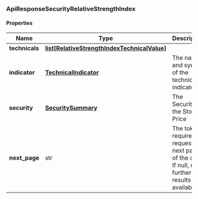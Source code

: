 

[//]: # (CLASS:ApiResponseSecurityRelativeStrengthIndex)

[//]: # (KIND:object)

### ApiResponseSecurityRelativeStrengthIndex

#### Properties

[//]: # (START_DEFINITION)

Name | Type | Description
------------ | ------------- | -------------
**technicals** | [**list[RelativeStrengthIndexTechnicalValue]**](RelativeStrengthIndexTechnicalValue.md) |  &nbsp;
**indicator** | [**TechnicalIndicator**](TechnicalIndicator.md) | The name and symbol of the technical indicator &nbsp;
**security** | [**SecuritySummary**](SecuritySummary.md) | The Security of the Stock Price &nbsp;
**next_page** | str | The token required to request the next page of the data. If null, no further results are available. &nbsp;

[//]: # (END_DEFINITION)


[//]: # (CONTAINED_CLASS:RelativeStrengthIndexTechnicalValue)


[//]: # (CONTAINED_CLASS:TechnicalIndicator)


[//]: # (CONTAINED_CLASS:SecuritySummary)




